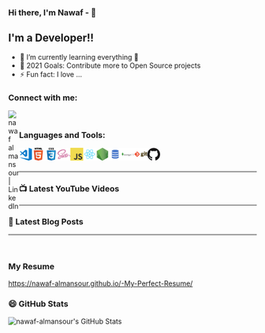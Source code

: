 ### Hi there, I'm Nawaf - 👋


## I'm a Developer!!

- 🌱 I’m currently learning everything 🤣
- 🥅 2021 Goals: Contribute more to Open Source projects
- ⚡ Fun fact: I love ...

### Connect with me:

<!-- <img align="left" alt=" YouTube" width="22px" src="https://cdn.jsdelivr.net/npm/simple-icons@v3/icons/youtube.svg" /> -->
[<img align="left" alt="nawaf almansour | LinkedIn" width="22px" src="https://cdn.jsdelivr.net/npm/simple-icons@v3/icons/linkedin.svg" />][linkedin]

<!-- <img align="left" alt=" Instagram" width="22px" src="https://cdn.jsdelivr.net/npm/simple-icons@v3/icons/instagram.svg" /> -->

<br />


### Languages and Tools:

<img align="left" alt="Visual Studio Code" width="26px" src="https://raw.githubusercontent.com/github/explore/80688e429a7d4ef2fca1e82350fe8e3517d3494d/topics/visual-studio-code/visual-studio-code.png" />
<img align="left" alt="HTML5" width="26px" src="https://raw.githubusercontent.com/github/explore/80688e429a7d4ef2fca1e82350fe8e3517d3494d/topics/html/html.png" />
<img align="left" alt="CSS3" width="26px" src="https://raw.githubusercontent.com/github/explore/80688e429a7d4ef2fca1e82350fe8e3517d3494d/topics/css/css.png" />
<img align="left" alt="Sass" width="26px" src="https://raw.githubusercontent.com/github/explore/80688e429a7d4ef2fca1e82350fe8e3517d3494d/topics/sass/sass.png" />
<img align="left" alt="JavaScript" width="26px" src="https://raw.githubusercontent.com/github/explore/80688e429a7d4ef2fca1e82350fe8e3517d3494d/topics/javascript/javascript.png" />
<img align="left" alt="React" width="26px" src="https://raw.githubusercontent.com/github/explore/80688e429a7d4ef2fca1e82350fe8e3517d3494d/topics/react/react.png" />
<img align="left" alt="Node.js" width="26px" src="https://raw.githubusercontent.com/github/explore/80688e429a7d4ef2fca1e82350fe8e3517d3494d/topics/nodejs/nodejs.png" />
<img align="left" alt="SQL" width="26px" src="https://raw.githubusercontent.com/github/explore/80688e429a7d4ef2fca1e82350fe8e3517d3494d/topics/sql/sql.png" />
<img align="left" alt="MongoDB" width="26px" src="https://raw.githubusercontent.com/github/explore/80688e429a7d4ef2fca1e82350fe8e3517d3494d/topics/mongodb/mongodb.png" />
<img align="left" alt="Git" width="26px" src="https://raw.githubusercontent.com/github/explore/80688e429a7d4ef2fca1e82350fe8e3517d3494d/topics/git/git.png" />
<img align="left" alt="GitHub" width="26px" src="https://raw.githubusercontent.com/github/explore/78df643247d429f6cc873026c0622819ad797942/topics/github/github.png" />

<br />
<br />

---

### 📺 Latest YouTube Videos

<!-- YOUTUBE:START -->
---

### 📕 Latest Blog Posts

<!-- BLOG-POST-LIST:START -->

---
<br />


### My Resume

https://nawaf-almansour.github.io/-My-Perfect-Resume/


### 😄 GitHub Stats

<img align="left" alt="nawaf-almansour's GitHub Stats" src="https://github-readme-stats.vercel.app/api?username=nawaf-almansour&show_icons=true&count_private=true=true&hide_border=true" />


[linkedin]: https://www.linkedin.com/in/nawaf-almansour


